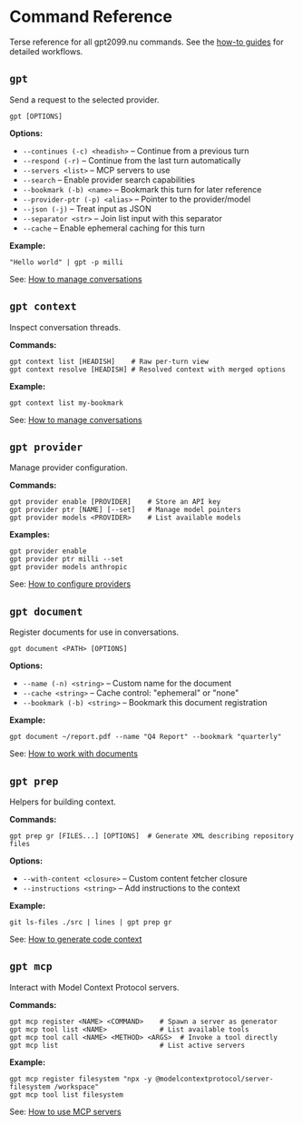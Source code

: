# Command Reference

Terse reference for all gpt2099.nu commands. See the [how-to guides](./how-to/) for detailed workflows.

## `gpt`

Send a request to the selected provider.

```
gpt [OPTIONS]
```

**Options:**
- `--continues (-c) <headish>` – Continue from a previous turn
- `--respond (-r)` – Continue from the last turn automatically  
- `--servers <list>` – MCP servers to use
- `--search` – Enable provider search capabilities
- `--bookmark (-b) <name>` – Bookmark this turn for later reference
- `--provider-ptr (-p) <alias>` – Pointer to the provider/model
- `--json (-j)` – Treat input as JSON
- `--separator <str>` – Join list input with this separator
- `--cache` – Enable ephemeral caching for this turn

**Example:**
```nushell
"Hello world" | gpt -p milli
```

See: [How to manage conversations](./how-to/manage-conversations.md)

## `gpt context`

Inspect conversation threads.

**Commands:**
```nushell
gpt context list [HEADISH]    # Raw per-turn view
gpt context resolve [HEADISH] # Resolved context with merged options
```

**Example:**
```nushell
gpt context list my-bookmark
```

See: [How to manage conversations](./how-to/manage-conversations.md)

## `gpt provider`

Manage provider configuration.

**Commands:**
```nushell
gpt provider enable [PROVIDER]    # Store an API key
gpt provider ptr [NAME] [--set]   # Manage model pointers  
gpt provider models <PROVIDER>    # List available models
```

**Examples:**
```nushell
gpt provider enable
gpt provider ptr milli --set
gpt provider models anthropic
```

See: [How to configure providers](./how-to/configure-providers.md)

## `gpt document`

Register documents for use in conversations.

```
gpt document <PATH> [OPTIONS]
```

**Options:**
- `--name (-n) <string>` – Custom name for the document
- `--cache <string>` – Cache control: "ephemeral" or "none"  
- `--bookmark (-b) <string>` – Bookmark this document registration

**Example:**
```nushell
gpt document ~/report.pdf --name "Q4 Report" --bookmark "quarterly"
```

See: [How to work with documents](./how-to/work-with-documents.md)

## `gpt prep`

Helpers for building context.

**Commands:**
```nushell
gpt prep gr [FILES...] [OPTIONS]  # Generate XML describing repository files
```

**Options:**
- `--with-content <closure>` – Custom content fetcher closure
- `--instructions <string>` – Add instructions to the context

**Example:**
```nushell
git ls-files ./src | lines | gpt prep gr
```

See: [How to generate code context](./how-to/generate-code-context.md)

## `gpt mcp`

Interact with Model Context Protocol servers.

**Commands:**
```nushell
gpt mcp register <NAME> <COMMAND>    # Spawn a server as generator
gpt mcp tool list <NAME>             # List available tools
gpt mcp tool call <NAME> <METHOD> <ARGS>  # Invoke a tool directly
gpt mcp list                         # List active servers
```

**Example:**
```nushell
gpt mcp register filesystem "npx -y @modelcontextprotocol/server-filesystem /workspace"
gpt mcp tool list filesystem
```

See: [How to use MCP servers](./how-to/use-mcp-servers.md)